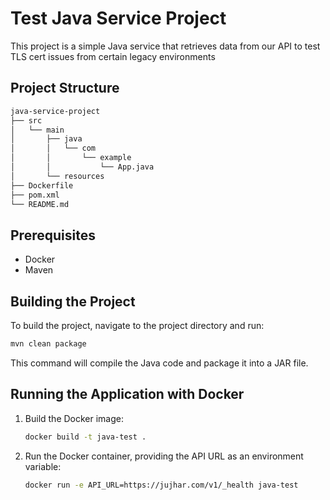 # Test Java Service Project

This project is a simple Java service that retrieves data from our API to test TLS cert issues from certain legacy environments

## Project Structure

```bash
java-service-project
├── src
│   └── main
│       ├── java
│       │   └── com
│       │       └── example
│       │           └── App.java
│       └── resources
├── Dockerfile
├── pom.xml
└── README.md
```

## Prerequisites

- Docker
- Maven

## Building the Project

To build the project, navigate to the project directory and run:

```bash
mvn clean package
```

This command will compile the Java code and package it into a JAR file.

## Running the Application with Docker

1. Build the Docker image:

   ```bash
   docker build -t java-test .
   ```

2. Run the Docker container, providing the API URL as an environment variable:

   ```bash
   docker run -e API_URL=https://jujhar.com/v1/_health java-test
   ```

